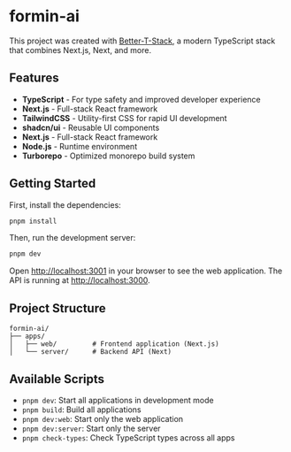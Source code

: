 # formin-ai

This project was created with [Better-T-Stack](https://github.com/AmanVarshney01/create-better-t-stack), a modern TypeScript stack that combines Next.js, Next, and more.

## Features

- **TypeScript** - For type safety and improved developer experience
- **Next.js** - Full-stack React framework
- **TailwindCSS** - Utility-first CSS for rapid UI development
- **shadcn/ui** - Reusable UI components
- **Next.js** - Full-stack React framework
- **Node.js** - Runtime environment
- **Turborepo** - Optimized monorepo build system

## Getting Started

First, install the dependencies:

```bash
pnpm install
```


Then, run the development server:

```bash
pnpm dev
```

Open [http://localhost:3001](http://localhost:3001) in your browser to see the web application.
The API is running at [http://localhost:3000](http://localhost:3000).





## Project Structure

```
formin-ai/
├── apps/
│   ├── web/         # Frontend application (Next.js)
│   └── server/      # Backend API (Next)
```

## Available Scripts

- `pnpm dev`: Start all applications in development mode
- `pnpm build`: Build all applications
- `pnpm dev:web`: Start only the web application
- `pnpm dev:server`: Start only the server
- `pnpm check-types`: Check TypeScript types across all apps
